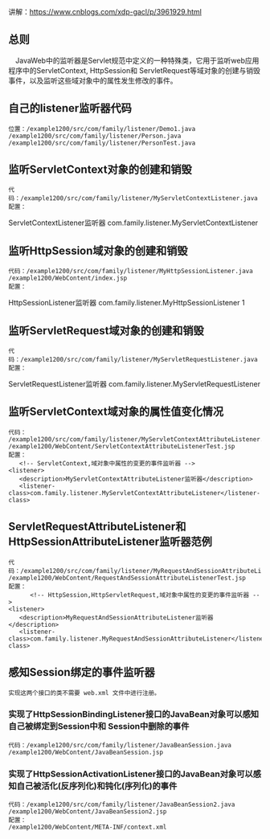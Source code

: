 讲解：https://www.cnblogs.com/xdp-gacl/p/3961929.html

## 总则
　JavaWeb中的监听器是Servlet规范中定义的一种特殊类，它用于监听web应用程序中的ServletContext, HttpSession和 ServletRequest等域对象的创建与销毁事件，以及监听这些域对象中的属性发生修改的事件。

## 自己的listener监听器代码
    位置：/example1200/src/com/family/listener/Demo1.java
    /example1200/src/com/family/listener/Person.java
    /example1200/src/com/family/listener/PersonTest.java
    
## 监听ServletContext对象的创建和销毁
    代码：/example1200/src/com/family/listener/MyServletContextListener.java
    配置：
  <!-- 注册针对ServletContext对象进行监听的监听器 -->
  <listener>
      <description>ServletContextListener监听器</description>
      <!--实现了ServletContextListener接口的监听器类 -->
      <listener-class>com.family.listener.MyServletContextListener</listener-class>
  </listener>
  
## 监听HttpSession域对象的创建和销毁
    代码：/example1200/src/com/family/listener/MyHttpSessionListener.java
    /example1200/WebContent/index.jsp
    配置：
   <!--注册针对HttpSession对象进行监听的监听器-->
   <listener>
      <description>HttpSessionListener监听器</description>
      <listener-class>com.family.listener.MyHttpSessionListener</listener-class>
  </listener>
    <!-- 配置HttpSession对象的销毁时机 -->
  <session-config>
      <!--配置HttpSession对象的1分钟之后销毁 -->
      <session-timeout>1</session-timeout>
  </session-config>
  
## 监听ServletRequest域对象的创建和销毁
    代码：/example1200/src/com/family/listener/MyServletRequestListener.java
    配置：
    
   <listener>
       <description>ServletRequestListener监听器</description>
       <listener-class>com.family.listener.MyServletRequestListener</listener-class>
   </listener>
   
## 监听ServletContext域对象的属性值变化情况
    代码：
    /example1200/src/com/family/listener/MyServletContextAttributeListener.java
    /example1200/WebContent/ServletContextAttributeListenerTest.jsp
    配置：
       <!-- ServletContext,域对象中属性的变更的事件监听器 -->
    <listener>
       <description>MyServletContextAttributeListener监听器</description>
       <listener-class>com.family.listener.MyServletContextAttributeListener</listener-class>
   </listener>
    
## ServletRequestAttributeListener和HttpSessionAttributeListener监听器范例
    代码：/example1200/src/com/family/listener/MyRequestAndSessionAttributeListener.java
    /example1200/WebContent/RequestAndSessionAttributeListenerTest.jsp
    配置：
          <!-- HttpSession,HttpServletRequest,域对象中属性的变更的事件监听器 -->
    <listener>
       <description>MyRequestAndSessionAttributeListener监听器</description>
       <listener-class>com.family.listener.MyRequestAndSessionAttributeListener</listener-class>
   </listener>
   
## 感知Session绑定的事件监听器
    实现这两个接口的类不需要 web.xml 文件中进行注册。

### 实现了HttpSessionBindingListener接口的JavaBean对象可以感知自己被绑定到Session中和 Session中删除的事件
    代码：/example1200/src/com/family/listener/JavaBeanSession.java
    /example1200/WebContent/JavaBeanSession.jsp
    
### 实现了HttpSessionActivationListener接口的JavaBean对象可以感知自己被活化(反序列化)和钝化(序列化)的事件
    代码：/example1200/src/com/family/listener/JavaBeanSession2.java
    /example1200/WebContent/JavaBeanSession2.jsp
    配置：
    /example1200/WebContent/META-INF/context.xml
    
 <Context>
     <Manager className="org.apache.catalina.session.PersistentManager" maxIdleSwap="1">
     <Store className="org.apache.catalina.session.FileStore" directory="gacl"/>
     </Manager>
 </Context>


